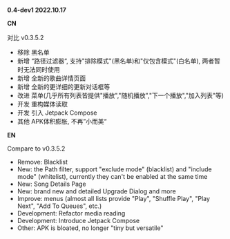 **0.4-dev1 2022.10.17**

**CN**

对比 v0.3.5.2
- 移除 黑名单
- 新增 “路径过滤器“, 支持"排除模式"(黑名单)和"仅包含模式"(白名单), 两者暂时无法同时使用
- 新增 全新的歌曲详情页面
- 新增 全新的更详细的更新对话框等
- 改进 菜单(几乎所有列表皆提供"播放","随机播放","下一个播放","加入列表"等)
- 开发 重构媒体读取
- 开发 引入 Jetpack Compose
- 其他 APK体积膨胀, 不再”小而美“

**EN**

Compare to v0.3.5.2
- Remove: Blacklist
- New: the Path filter, support "exclude mode" (blacklist) and "include mode" (whitelist), currently they can't be enabled at the same time
- New: Song Details Page
- New: brand new and detailed Upgrade Dialog and more
- Improve: menus (almost all lists provide "Play", "Shuffle Play", "Play Next", "Add To Queues", etc.)
- Development: Refactor media reading
- Development: Introduce Jetpack Compose
- Other: APK is bloated, no longer "tiny but versatile"